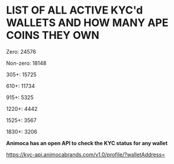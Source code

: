 # LIST OF ALL ACTIVE KYC'd WALLETS AND HOW MANY APE COINS THEY OWN

Zero: 24576

Non-zero: 18148

305+: 15725

610+: 11734

915+: 5325

1220+: 4442

1525+: 3567

1830+: 3206

**Animoca has an open API to check the KYC status for any wallet**

https://kyc-api.animocabrands.com/v1.0/profile/?walletAddress=